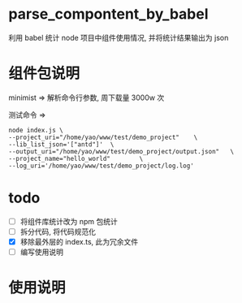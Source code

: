 # parse_compontent_by_babel

利用 babel 统计 node 项目中组件使用情况, 并将统计结果输出为 json

# 组件包说明

minimist => 解析命令行参数, 周下载量 3000w 次

测试命令 =>

```shell
node index.js \
--project_uri="/home/yao/www/test/demo_project"    \
--lib_list_json='["antd"]'  \
--output_uri="/home/yao/www/test/demo_project/output.json"   \
--project_name="hello_world"        \
--log_uri='/home/yao/www/test/demo_project/log.log'
```

# todo

- [ ] 将组件库统计改为 npm 包统计
- [ ] 拆分代码, 将代码规范化
- [x] 移除最外层的 index.ts, 此为冗余文件
- [ ] 编写使用说明

# 使用说明
